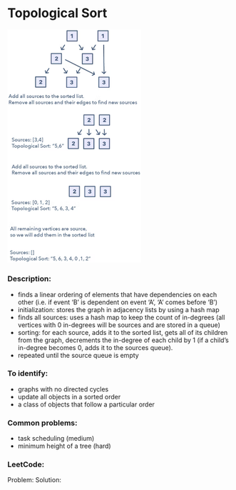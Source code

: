 # Topological Sort
<img src="https://github.com/OleksandrLevinskyi/DataStructAndAlgoDocs/blob/main/patterns/images/topological-sort.png" alt="topological sort" width="300"/>

### Description:
* finds a linear ordering of elements that have dependencies on each other (i.e. if event ‘B’ is dependent on event ‘A’, ‘A’ comes before ‘B’)
* initialization: stores the graph in adjacency lists by using a hash map
* finds all sources: uses a hash map to keep the count of in-degrees (all vertices with 0 in-degrees will be sources and are stored in a queue)
* sorting: for each source, adds it to the sorted list, gets all of its children from the graph, decrements the in-degree of each child by 1 (if a child’s in-degree becomes 0, adds it to the sources queue).
* repeated until the source queue is empty

### To identify:
* graphs with no directed cycles
* update all objects in a sorted order
* a class of objects that follow a particular order

### Common problems:
* task scheduling (medium)
* minimum height of a tree (hard)

### LeetCode:
Problem:
Solution: